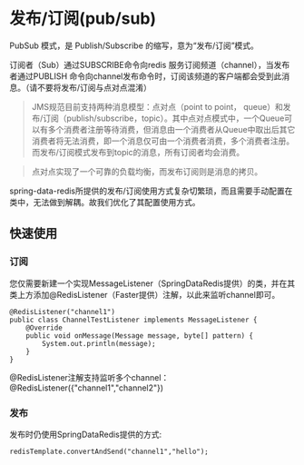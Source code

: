 # 发布/订阅(pub/sub)

PubSub 模式，是 Publish/Subscribe 的缩写，意为“发布/订阅”模式。

订阅者（Sub）通过SUBSCRIBE命令向redis 服务订阅频道（channel），当发布者通过PUBLISH 命令向channel发布命令时，订阅该频道的客户端都会受到此消息。（请不要将发布/订阅与点对点混淆）

> JMS规范目前支持两种消息模型：点对点（point to point， queue）和发布/订阅（publish/subscribe，topic）。其中点对点模式中，一个Queue可以有多个消费者注册等待消费，但消息由一个消费者从Queue中取出后其它消费者将无法消费，即一个消息仅可由一个消费者消费，多个消费者注册。而发布/订阅模式发布到topic的消息，所有订阅者均会消费。

> 点对点实现了一个可靠的负载均衡，而发布订阅则是消息的拷贝。

spring-data-redis所提供的发布/订阅使用方式复杂切繁琐，而且需要手动配置在类中，无法做到解耦。故我们优化了其配置使用方式。

## 快速使用

### 订阅
您仅需要新建一个实现MessageListener（SpringDataRedis提供）的类，并在其类上方添加@RedisListener（Faster提供）注解，以此来监听channel即可。

```
@RedisListener("channel1")
public class ChannelTestListener implements MessageListener {
    @Override
    public void onMessage(Message message, byte[] pattern) {
        System.out.println(message);
    }
}
```

@RedisListener注解支持监听多个channel：@RedisListener({"channel1","channel2"})

### 发布

发布时仍使用SpringDataRedis提供的方式:

```
redisTemplate.convertAndSend("channel1","hello");
```
